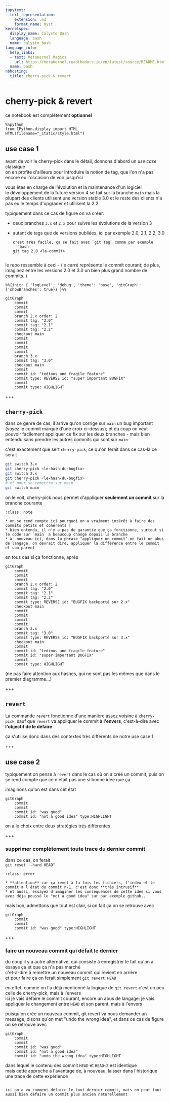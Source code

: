 ```yaml
---
jupytext:
  text_representation:
    extension: .md
    format_name: myst
kernelspec:
  display_name: Calysto Bash
  language: bash
  name: calysto_bash
language_info:
  help_links:
  - text: MetaKernel Magics
    url: https://metakernel.readthedocs.io/en/latest/source/README.html
  name: bash
nbhosting:
  title: cherry-pick & revert
---
```


# cherry-pick & revert

ce notebook est complètement **optionnel**

```{code-cell}
%%python
from IPython.display import HTML
HTML(filename="_static/style.html")
```

## use case 1

avant de voir le cherry-pick dans le détail, donnons d'abord un *use case* classique  
on en profite d'ailleurs pour introduire la notion de tag, que l'on n'a pas encore eu l'occasion de voir jusqu'ici

vous êtes en charge de l'évolution et la maintenance d'un logiciel  
le développement de la future version 4 se fait sur la branche `main`
mais la plupart des clients utilisent une version stable 3.0 
et le reste des clients n'a pas eu le temps d'upgrader et utilisent la 2.2

typiquement dans ce cas de figure on va créer:
- deux branches `3.x` et `2.x` pour suivre les évolutions de la version 3
- autant de tags que de versions publiées, ici par exemple 2.0, 2.1, 2.2, 3.0

  ````{admonition} pour crér un tag
  c'est très facile, ça se fait avec `git tag` comme par exemple
  ```bash
  git tag 2.0 <le-commit>
  ```
  ````

le repo ressemble à ceci - (le carré représente le commit courant; de plus, imaginez entre les versions 2.0 et 3.0 un bien plus grand nombre de commits..)

```{mermaid}
%%{init: { 'logLevel': 'debug', 'theme': 'base', 'gitGraph': {'showBranches': true}} }%%

gitGraph
    commit
    commit
    commit
    branch 2.x order: 2
    commit tag: "2.0"
    commit tag: "2.1"
    commit tag: "2.2"
    checkout main
    commit
    commit
    commit
    commit
    branch 3.x
    commit tag: "3.0"
    checkout main
    commit
    commit id: "tedious and fragile feature"
    commit type: REVERSE id: "super important BUGFIX"
    commit
    commit type: HIGHLIGHT
```

+++

## `cherry-pick`

dans ce genre de cas, il arrive qu'on corrige sur `main` un bug important (voyez le commit marqué d'une croix ci-dessus); et du coup on veut pouvoir facilement appliquer ce fix sur les deux branches - mais bien entendu sans prendre les autres commits qui sont sur `main`

c'est exactement que sert `cherry-pick`; ce qu'on ferait dans ce cas-là ce serait

```bash
git switch 3.x
git cherry-pick <le-hash-du-bugfix>
git switch 2.x
git cherry-pick <le-hash-du-bugfix>
# et pour se remettre sur main
git switch main
```

on le voit, cherry-pick nous permet d'appliquer **seulement un commit** sur la branche courante

````{admonition} notes
:class: note

* on se rend compte ici pourquoi on a vraiment intérêt à faire des commits petits et cohérents !
* bien entendu, il n'y a pas de garantie que ça fonctionne, surtout si le code sur `main` a beaucoup changé depuis la branche
* à  nouveau ici, dans la phrase "appliquer un commit" on fait un abus de langage, on devrait dire, appliquer la différence entre le commit et son parent
````

en tous cas si ça fonctionne, après

```{mermaid}
gitGraph
    commit
    commit
    commit
    branch 2.x order: 2
    commit tag: "2.0"
    commit tag: "2.1"
    commit tag: "2.2"
    commit type: REVERSE id: "BUGFIX backporté sur 2.x"
    checkout main
    commit
    commit
    commit
    commit
    branch 3.x
    commit tag: "3.0"
    commit type: REVERSE id: "BUGFIX backporté sur 3.x"
    checkout main
    commit
    commit id: "tedious and fragile feature"
    commit id: "super important BUGFIX"
    commit
    commit type: HIGHLIGHT
```

(ne pas faire attention aux hashes, qui ne sont pas les mêmes que dans le premier diagramme...)

+++

## `revert`

La commande `revert` fonctionne d'une manière assez voisine à `cherry-pick`, sauf que `revert` va appliquer le commit **à l'envers**, c'est-à-dire avec **l'objectif de le défaire**

ça s'utilise donc dans des contextes très différents de notre use case 1

+++

## use case 2

typiquement on pense à `revert` dans le cas où on a créé un commit, puis on se rend compte que ce n'était pas une si bonne idée que ça

imaginons qu'on est dans cet état

```{mermaid}
gitGraph
    commit
    commit
    commit id: "was good"
    commit id: "not a good idea" type:HIGHLIGHT
```

on a le choix entre deux stratégies trés différentes

+++

### supprimer complètement toute trace du dernier commit

dans ce cas, on ferait  
`git reset --hard HEAD^`

````{admonition} **ATTENTION**
:class: error

* **attention** car ça remet à la fois les fichiers, l'index et le commit à l'état du commit n-1, c'est donc **très intrusif**
* et aussi, essayez d'imaginer les conséquences de cette idée si vous avez déja poussé le "not a good idea" sur par exemple github..
````

mais bon, admettons que tout est clair, si on fait ça on se retrouve avec 

```{mermaid}
gitGraph
    commit
    commit
    commit id: "was good" type:HIGHLIGHT
```

+++

### faire un nouveau commit qui défait le dernier

du coup il y a autre alternative, qui consiste à enregistrer le fait qu'on a essayé ça et que ça n'a pas marché  
c'et-à-dire à remettre un nouveau commit qui revient en arrière  
et pour faire ça on ferait simplement
`git revert HEAD`

en effet, comme on l'a déjà mentionné la logique de `git revert` c'est un peu celle de cherry-pick, mais à l'envers  
ici je vais défaire le commit courant, encore un abus de langage: je vais appliquer le changement entre `HEAD` et son parent, mais à l'envers

puisqu'on crée un nouveau commit, git revert va nous demander un message, disons qu'on met "undo the wrong idea", et dans ce cas de figure on se retrouve avec

```{mermaid}
gitGraph
    commit
    commit
    commit id: "was good"
    commit id: "not a good idea"
    commit id: "undo the wrong idea" type:HIGHLIGHT
```

dans lequel le contenu des commit `HEAD` et `HEAD~2` est identique  
mais cette approche a l'avantage de, à nouveau, laisser dans l'historique une trace de cette expérience

````{admonition} pas forcément le dernier

ici on a vu comment défaire le tout dernier commit, mais on peut tout aussi bien défaire un commit plus ancien naturellement
````
